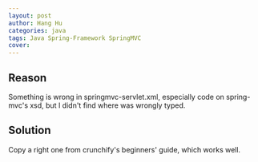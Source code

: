 ```yaml
---
layout: post
author: Hang Hu
categories: java
tags: Java Spring-Framework SpringMVC 
cover: 
---
```


## Reason

Something is wrong in springmvc-servlet.xml, especially code on spring-mvc's xsd, but I didn't find where was wrongly typed.
## Solution

Copy a right one from crunchify's beginners' guide, which works well.
